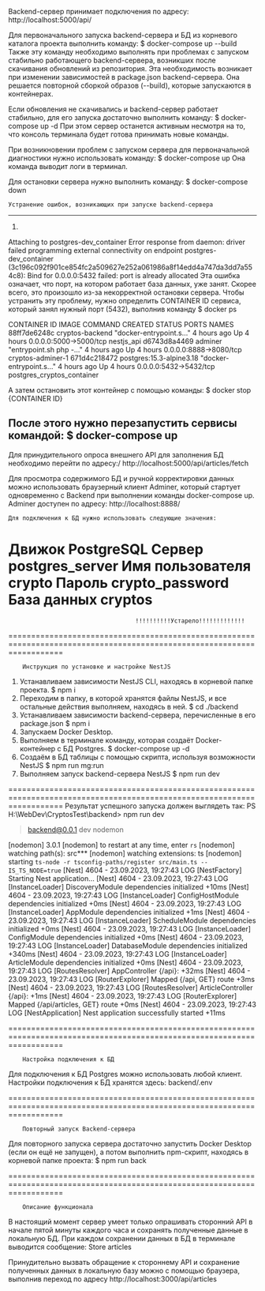 Backend-сервер принимает подключения по адресу:
    http://localhost:5000/api/

Для первоначального запуска backend-сервера и БД из корневого каталога проекта выполнить команду:
    $ docker-compose up --build
Также эту команду необходимо выполнять при проблемах с запуском стабильно работающего backend-сервера,
возникших после скачивания обновлений из репозитория. Эта необходимость возникает при изменении зависимостей в 
package.json backend-сервера. Она решается повторной сборкой образов (--build), которые запускаются в контейнерах.

Если обновления не скачивались и  backend-сервер работает стабильно,
для его запуска достаточно выполнить команду:
    $ docker-compose up -d
При этом сервер останется активным несмотря на то, что консоль терминала будет готова принимать новые команды.

При возникновении проблем с запуском сервера для первоначальной диагностики нужно использовать команду:
$ docker-compose up
Она команда выводит логи в терминал.

Для остановки сервера нужно выполнить команду:
    $ docker-compose down

    Устранение ошибок, возникающих при запуске backend-сервера
------------------------------------------------------------------------------------------------------------------------
1.
Attaching to postgres-dev_container
Error response from daemon: driver failed programming external connectivity on endpoint postgres-dev_container (3c196c092f901ce854fc2a509627e252a061986a8f14edd4a747da3dd7a554c8): Bind for 0.0.0.0:5432 failed: port is already allocated
Эта ошибка означает, что порт, на котором работает база данных, уже занят.
Скорее всего, это произошло из-за некорректной остановки сервера.
Чтобы устранить эту проблему, нужно определить CONTAINER ID сервиса, который занял нужный порт (5432), выполнив команду
    $ docker ps

CONTAINER ID   IMAGE                      COMMAND                  CREATED       STATUS       PORTS                    NAMES
88ff7de6248c   cryptos-backend            "docker-entrypoint.s…"   4 hours ago   Up 4 hours   0.0.0.0:5000->5000/tcp   nestjs_api
d6743d8a4469   adminer                    "entrypoint.sh php -…"   4 hours ago   Up 4 hours   0.0.0.0:8888->8080/tcp   cryptos-adminer-1
671d4c218472   postgres:15.3-alpine3.18   "docker-entrypoint.s…"   4 hours ago   Up 4 hours   0.0.0.0:5432->5432/tcp   postgres_cryptos_container

А затем остановить этот контейнер с помощью команды:
    $ docker stop {CONTAINER ID}

После этого нужно перезапустить сервисы командой:
    $ docker-compose up
------------------------------------------------------------------------------------------------------------------------

Для принудительного опроса внешнего API для заполнения БД необходимо перейти по адресу:/
    http://localhost:5000/api/articles/fetch

Для просмотра содержимого БД и ручной корректировки данных можно использовать браузерный клиент Adminer,
который стартует одновременно с Backend при выполнении команды docker-compose up.
Adminer доступен по адресу:
    http://localhost:8888/

    Для подключения к БД нужно использовать следующие значения:
Движок              PostgreSQL
Сервер              postgres_server
Имя пользователя    crypto
Пароль              crypto_password
База данных         cryptos
========================================================================================================================
                                        !!!!!!!!!!Устарело!!!!!!!!!!!!!
========================================================================================================================

        Инструкция по установке и настройке NestJS

1. Устанавливаем зависимости NestJS CLI, находясь в корневой папке проекта.
$ npm i
2. Переходим в папку, в которой хранятся файлы NestJS, и все остальные действия выполняем, находясь в ней.
$ cd ./backend
3. Устанавливаем зависимости backend-сервера, перечисленные в его package.json
$ npm i
4. Запускаем Docker Desktop.
5. Выполняем в терминале команду, которая создаёт Docker-контейнер с БД Postgres.
$ docker-compose up -d
6. Создаём в БД таблицы с помощью скрипта, используя возможности NestJS 
$ npm run mg:run
7. Выполняем запуск backend-сервера NestJS
$ npm run dev

========================================================================================================================
Результат успешного запуска должен выглядеть так:
PS H:\WebDev\CryptosTest\backend> npm run dev

> backend@0.0.1 dev
> nodemon

[nodemon] 3.0.1
[nodemon] to restart at any time, enter `rs`
[nodemon] watching path(s): src\**\*
[nodemon] watching extensions: ts
[nodemon] starting `ts-node -r tsconfig-paths/register src/main.ts --IS_TS_NODE=true`
[Nest] 4604  - 23.09.2023, 19:27:43     LOG [NestFactory] Starting Nest application...
[Nest] 4604  - 23.09.2023, 19:27:43     LOG [InstanceLoader] DiscoveryModule dependencies initialized +10ms
[Nest] 4604  - 23.09.2023, 19:27:43     LOG [InstanceLoader] ConfigHostModule dependencies initialized +0ms
[Nest] 4604  - 23.09.2023, 19:27:43     LOG [InstanceLoader] AppModule dependencies initialized +1ms
[Nest] 4604  - 23.09.2023, 19:27:43     LOG [InstanceLoader] ScheduleModule dependencies initialized +0ms
[Nest] 4604  - 23.09.2023, 19:27:43     LOG [InstanceLoader] ConfigModule dependencies initialized +0ms
[Nest] 4604  - 23.09.2023, 19:27:43     LOG [InstanceLoader] DatabaseModule dependencies initialized +340ms
[Nest] 4604  - 23.09.2023, 19:27:43     LOG [InstanceLoader] ArticleModule dependencies initialized +0ms
[Nest] 4604  - 23.09.2023, 19:27:43     LOG [RoutesResolver] AppController {/api}: +32ms
[Nest] 4604  - 23.09.2023, 19:27:43     LOG [RouterExplorer] Mapped {/api, GET} route +3ms
[Nest] 4604  - 23.09.2023, 19:27:43     LOG [RoutesResolver] ArticleController {/api}: +1ms
[Nest] 4604  - 23.09.2023, 19:27:43     LOG [RouterExplorer] Mapped {/api/articles, GET} route +0ms
[Nest] 4604  - 23.09.2023, 19:27:43     LOG [NestApplication] Nest application successfully started +11ms

========================================================================================================================
        
        Настройка подключения к БД

Для подключения к БД Postgres можно использовать любой клиент.
Настройки подключения к БД хранятся здесь: backend/.env

========================================================================================================================

        Повторный запуск Backend-сервера

Для повторного запуска сервера достаточно запустить Docker Desktop (если он ещё не запущен),
а потом выполнить npm-скрипт, находясь в корневой папке проекта:
$ npm run back

========================================================================================================================

        Описание функционала

В настоящий момент сервер умеет только опрашивать сторонний API в начале пятой минуты каждого часа и сохранять полученные данные в локальную БД.
При каждом сохранении данных в БД в терминале выводится сообщение:
    Store articles

Принудительно вызвать обращение к стороннему API и сохранение полученных данных в локальную базу можно с помощью 
браузера, выполнив переход по адресу
    http://localhost:3000/api/articles